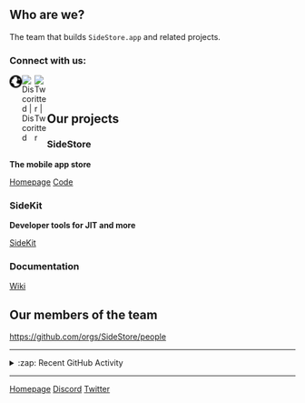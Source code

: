 <!-- 
Docs: How to use GitHub README and actions to auto-generate embedded content.
https://github.com/anuraghazra/github-readme-stats
https://www.youtube.com/watch?v=n6d4KHSKqGk
https://github.com/rahuldkjain/github-profile-readme-generator
 -->

## Who are we?

The team that builds `SideStore.app` and related projects.

### Connect with us:

<!--
[![Website](https://img.shields.io/website?label=sidestore.io&style=for-the-badge&url=https://sidestore.io)](https://sidestore.io)
[![Twitter Follow](https://img.shields.io/twitter/follow/sidestore_io?color=1DA1F2&logo=twitter&style=for-the-badge)](https://twitter.com/intent/follow?original_referer=https%3A%2F%2Fgithub.com%2Fsidestore&screen_name=sidestore)
[![GitHub Followers](https://img.shields.io/github/followers/sidestore?style=for-the-badge)]()
[![GitHub Sponsors](https://img.shields.io/github/sponsors/sidestore?style=for-the-badge
)]() 
-->

[<img align="left" alt="sidestore.io" width="22px" src="https://raw.githubusercontent.com/iconic/open-iconic/master/svg/globe.svg" />][website]
[<img align="left" alt="Discord | Discord" width="22px" src="https://cdn.jsdelivr.net/npm/simple-icons@v3/icons/discord.svg" />][discord]
[<img align="left" alt="Twitter | Twitter" width="22px" src="https://cdn.jsdelivr.net/npm/simple-icons@v3/icons/twitter.svg" />][twitter]

<br />
<br />

## Our projects

### SideStore

__The mobile app store__

[Homepage][website]
[Code][git.sidestore]

### SideKit

__Developer tools for JIT and more__

[SideKit][git.sidekit]

### Documentation

[Wiki][wiki]

## Our members of the team

https://github.com/orgs/SideStore/people

---

<details>
  <summary>:zap: Recent GitHub Activity</summary>

<!--START_SECTION:activity-->
1. 🗣 Commented on [#892](https://github.com/SideStore/SideStore/issues/892) in [SideStore/SideStore](https://github.com/SideStore/SideStore)
2. 🗣 Commented on [#892](https://github.com/SideStore/SideStore/issues/892) in [SideStore/SideStore](https://github.com/SideStore/SideStore)
3. 🗣 Commented on [#887](https://github.com/SideStore/SideStore/issues/887) in [SideStore/SideStore](https://github.com/SideStore/SideStore)
4. 🎉 Merged PR [#897](https://github.com/SideStore/SideStore/pull/897) in [SideStore/SideStore](https://github.com/SideStore/SideStore)
5. 🗣 Commented on [#897](https://github.com/SideStore/SideStore/issues/897) in [SideStore/SideStore](https://github.com/SideStore/SideStore)
6. 🗣 Commented on [#897](https://github.com/SideStore/SideStore/issues/897) in [SideStore/SideStore](https://github.com/SideStore/SideStore)
7. 🗣 Commented on [#897](https://github.com/SideStore/SideStore/issues/897) in [SideStore/SideStore](https://github.com/SideStore/SideStore)
8. 💪 Opened PR [#897](https://github.com/SideStore/SideStore/pull/897) in [SideStore/SideStore](https://github.com/SideStore/SideStore)
9. 🗣 Commented on [#893](https://github.com/SideStore/SideStore/issues/893) in [SideStore/SideStore](https://github.com/SideStore/SideStore)
10. 🗣 Commented on [#891](https://github.com/SideStore/SideStore/issues/891) in [SideStore/SideStore](https://github.com/SideStore/SideStore)
11. 🗣 Commented on [#891](https://github.com/SideStore/SideStore/issues/891) in [SideStore/SideStore](https://github.com/SideStore/SideStore)
12. 🗣 Commented on [#896](https://github.com/SideStore/SideStore/issues/896) in [SideStore/SideStore](https://github.com/SideStore/SideStore)
13. 🗣 Commented on [#895](https://github.com/SideStore/SideStore/issues/895) in [SideStore/SideStore](https://github.com/SideStore/SideStore)
14. 🗣 Commented on [#895](https://github.com/SideStore/SideStore/issues/895) in [SideStore/SideStore](https://github.com/SideStore/SideStore)
15. 🗣 Commented on [#895](https://github.com/SideStore/SideStore/issues/895) in [SideStore/SideStore](https://github.com/SideStore/SideStore)
16. 🗣 Commented on [#895](https://github.com/SideStore/SideStore/issues/895) in [SideStore/SideStore](https://github.com/SideStore/SideStore)
17. 🗣 Commented on [#896](https://github.com/SideStore/SideStore/issues/896) in [SideStore/SideStore](https://github.com/SideStore/SideStore)
18. 🗣 Commented on [#433](https://github.com/SideStore/SideStore/issues/433) in [SideStore/SideStore](https://github.com/SideStore/SideStore)
19. 🗣 Commented on [#887](https://github.com/SideStore/SideStore/issues/887) in [SideStore/SideStore](https://github.com/SideStore/SideStore)
20. ❗️ Opened issue [#895](https://github.com/SideStore/SideStore/issues/895) in [SideStore/SideStore](https://github.com/SideStore/SideStore)
<!--END_SECTION:activity-->

</details>

---

[Homepage][patreon] [Discord][discord] [Twitter][twitter]

<!--
- [Patreon][patreon]
- [OpenCollective][opencollective]
- [YouTube][youtube]
-->

[website]: https://sidestore.io
[wiki]: https://wiki.sidestore.io
[twitter]: https://twitter.com/sidestore_io
[discord]: https://discord.gg/sidestore-949183273383395328
[youtube]: https://youtube.com/TODO
[patreon]: https://www.patreon.com/SideStore
[opencollective]: https://opencollective.com/TODO
[git.sidestore]: https://github.com/SideStore/SideStore/
[git.sidekit]: https://github.com/SideStore/SideKit

